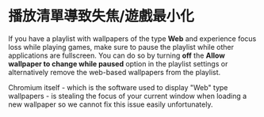 # 播放清單導致失焦/遊戲最小化

If you have a playlist with wallpapers of the type **Web** and experience focus loss while playing games, make sure to pause the playlist while other applications are fullscreen. You can do so by turning **off** the **Allow wallpaper to change while paused** option in the playlist settings or alternatively remove the web-based wallpapers from the playlist.

Chromium itself - which is the software used to display "Web" type wallpapers - is stealing the focus of your current window when loading a new wallpaper so we cannot fix this issue easily unfortunately.
